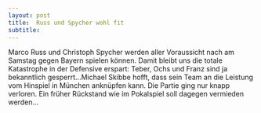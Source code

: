 ```yaml
---
layout: post
title:  Russ und Spycher wohl fit
subtitle:  
---
```


Marco Russ und Christoph Spycher werden aller Voraussicht nach am Samstag gegen Bayern spielen können. Damit bleibt uns die totale Katastrophe in der Defensive erspart: Teber, Ochs und Franz sind ja bekanntlich gesperrt...Michael Skibbe hofft, dass sein Team an die Leistung vom Hinspiel in München anknüpfen kann. Die Partie ging nur knapp verloren. Ein früher Rückstand wie im Pokalspiel soll dagegen vermieden werden...


